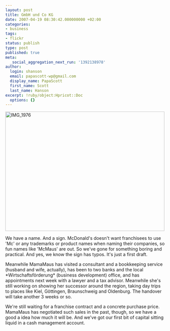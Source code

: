 ```yaml
---
layout: post
title: GmbH und Co KG
date: 2007-04-19 08:30:42.000000000 +02:00
categories:
- business
tags:
- flickr
status: publish
type: post
published: true
meta:
  _social_aggregation_next_run: '1392138978'
author:
  login: shanson
  email: papascott-wp@gmail.com
  display_name: PapaScott
  first_name: Scott
  last_name: Hanson
excerpt: !ruby/object:Hpricot::Doc
  options: {}
---
```

<p><a href="http://www.flickr.com/photos/papascott/464832198/" title="Photo Sharing"><img src="http://farm1.static.flickr.com/195/464832198_d1abe957bc.jpg" width="500" height="375" alt="IMG_1976" /></a></p>
<p>We have a name. And a sign. McDonald's doesn't want franchisees to use 'Mc' or any trademarks or product names when naming their companies, so fun names like 'McMaus' are out. So we've gone for something boring and practical. And yes, we know the sign has typos. It's just a first draft.</p>
<p>Meanwhile MamaMaus has visited a consultant and a bookkeeping service (husband and wife, actually), has been to two banks and the local *Wirtschaftsförderung* (business development) office, and has appointments next week with a lawyer and a tax advisor. Meanwhile she's still working on showing her successor around the region, taking day trips to places like Kiel, Göttingen, Braunschweig and Oldenburg. The handover will take another 3 weeks or so.</p>
<p>We're still waiting for a franchise contract and a concrete purchase price. MamaMaus has negotiated such sales in the past, though, so we have a good a idea how much it will be. And we've got our first bit of capital sitting liquid in a cash management account.</p>
